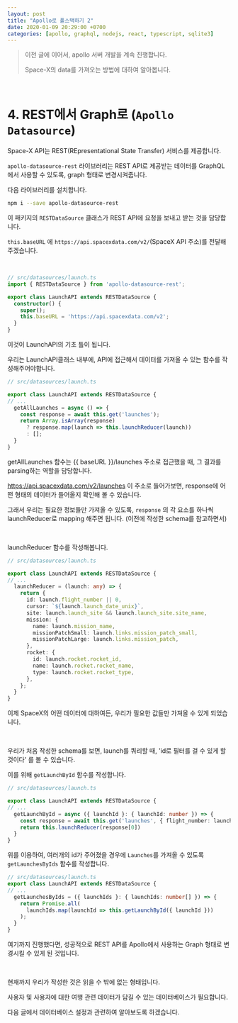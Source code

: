```yaml
---
layout: post
title: "Apollo로 풀스택하기 2"
date: 2020-01-09 20:29:00 +0700
categories: [apollo, graphql, nodejs, react, typescript, sqlite3]
---
```


> 이전 글에 이어서, apollo 서버 개발을 계속 진행합니다.
>
> Space-X의 data를 가져오는 방법에 대하여 알아봅니다.

<br/>

# 4. REST에서 Graph로 (`Apollo Datasource`)

Space-X API는 REST(REpresentational State Transfer) 서비스를 제공합니다.

 `apollo-datasource-rest` 라이브러리는 REST API로 제공받는 데이터를 GraphQL 에서 사용할 수 있도록, graph 형태로 변경시켜줍니다.

다음 라이브러리를 설치합니다.

```bash
npm i --save apollo-datasource-rest
```

이 패키지의 `RESTDataSource` 클래스가 REST API에 요청을 보내고 받는 것을 담당합니다.

`this.baseURL` 에 `https://api.spacexdata.com/v2/`(SpaceX API 주소)를 전달해주겠습니다.

<br/>

```typescript
// src/datasources/launch.ts
import { RESTDataSource } from 'apollo-datasource-rest';

export class LaunchAPI extends RESTDataSource {
  constructor() {
    super();
    this.baseURL = 'https://api.spacexdata.com/v2';
  }
}
```

이것이 LaunchAPI의 기초 틀이 됩니다.

우리는 LaunchAPI클래스 내부에, API에 접근해서 데이터를 가져올 수 있는 함수를 작성해주어야합니다.

```typescript
// src/datasources/launch.ts

export class LaunchAPI extends RESTDataSource {
// ...
  getAllLaunches = async () => {
    const response = await this.get('launches');
    return Array.isArray(response)
      ? response.map(launch => this.launchReducer(launch))
      : [];
  }
}
```

getAllLaunches 함수는 {{ baseURL }}/launches 주소로 접근했을 때, 그 결과를 parsing하는 역할을 담당합니다.

https://api.spacexdata.com/v2/launches 이 주소로 들어가보면, response에 어떤 형태의 데이터가 들어올지 확인해 볼 수 있습니다.

그래서 우리는 필요한 정보들만 가져올 수 있도록, `response` 의 각 요소를 하나씩 launchReducer로 mapping 해주면 됩니다. (이전에 작성한 schema를 참고하면서)

<br/>

launchReducer 함수를 작성해봅니다.

```typescript
// src/datasources/launch.ts

export class LaunchAPI extends RESTDataSource {
// ...
  launchReducer = (launch: any) => {
    return {
      id: launch.flight_number || 0,
      cursor: `${launch.launch_date_unix}`,
      site: launch.launch_site && launch.launch_site.site_name,
      mission: {
        name: launch.mission_name,
        missionPatchSmall: launch.links.mission_patch_small,
        missionPatchLarge: launch.links.mission_patch,
      },
      rocket: {
        id: launch.rocket.rocket_id,
        name: launch.rocket.rocket_name,
        type: launch.rocket.rocket_type,
      },
    };
  }
}
```

이제 SpaceX의 어떤 데이터에 대하여든, 우리가 필요한 값들만 가져올 수 있게 되었습니다.

<br/>

우리가 처음 작성한 schema를 보면, launch를 쿼리할 때, 'id로 필터를 걸 수 있게 할 것이다' 를 볼 수 있습니다.

이를 위해 `getLaunchById` 함수를 작성합니다.

```typescript
// src/datasources/launch.ts

export class LaunchAPI extends RESTDataSource {
// ...
  getLaunchById = async ({ launchId }: { launchId: number }) => {
    const response = await this.get('launches', { flight_number: launchId });
    return this.launchReducer(response[0])
  }
}
```

위를 이용하여, 여러개의 id가 주어졌을 경우에 `Launches`를 가져올 수 있도록 `getLaunchesByIds` 함수를 작성합니다.

```typescript
// src/datasources/launch.ts
export class LaunchAPI extends RESTDataSource {
// ...
  getLaunchesByIds = ({ launchIds }: { launchIds: number[] }) => {
    return Promise.all(
      launchIds.map(launchId => this.getLaunchById({ launchId }))
    );
  }
}
```

여기까지 진행했다면, 성공적으로 REST API를 Apollo에서 사용하는 Graph 형태로 변경시킬 수 있게 된 것입니다.

<br/>

현재까지 우리가 작성한 것은 읽을 수 밖에 없는 형태입니다.

사용자 및 사용자에 대한 여행 관련 데이터가 담길 수 있는 데이터베이스가 필요합니다.

다음 글에서 데이터베이스 설정과 관련하여 알아보도록 하겠습니다.